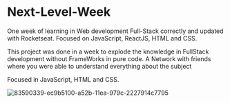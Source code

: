 # Next-Level-Week
One week of learning in Web development Full-Stack correctly and updated with Rocketseat. Focused on JavaScript, ReactJS, HTML and CSS.


This project was done in a week to explode the knowledge in FullStack development without FrameWorks in pure code. 
A Network with friends where you were able to understand everything about the subject

Focused in JavaScript, HTML and CSS.

![83590339-ec9b5100-a52b-11ea-979c-2227914c7795](https://user-images.githubusercontent.com/54722513/83688498-e8227700-a5c3-11ea-9d55-4b0a37d3e6c7.png)

